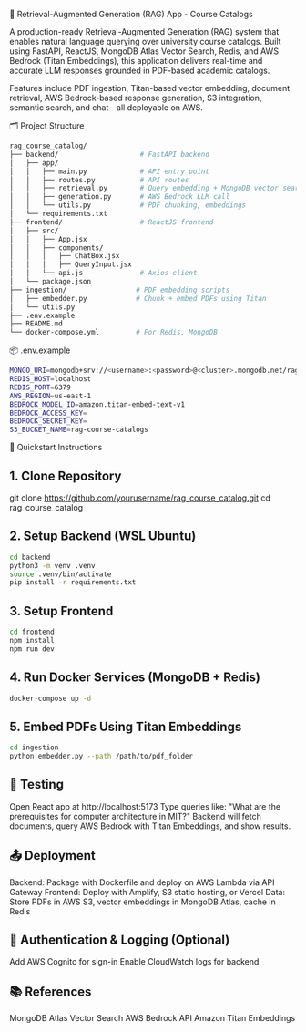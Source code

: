 📘 Retrieval-Augmented Generation (RAG) App - Course Catalogs

A production-ready Retrieval-Augmented Generation (RAG) system that enables natural language querying over university course catalogs. Built using FastAPI, ReactJS, MongoDB Atlas Vector Search, Redis, and AWS Bedrock (Titan Embeddings), this application delivers real-time and accurate LLM responses grounded in PDF-based academic catalogs.

Features include PDF ingestion, Titan-based vector embedding, document retrieval, AWS Bedrock-based response generation, S3 integration, semantic search, and chat—all deployable on AWS.

🗂️ Project Structure
```bash
rag_course_catalog/
├── backend/                    # FastAPI backend
│   ├── app/
│   │   ├── main.py             # API entry point
│   │   ├── routes.py           # API routes
│   │   ├── retrieval.py        # Query embedding + MongoDB vector search
│   │   ├── generation.py       # AWS Bedrock LLM call
│   │   └── utils.py            # PDF chunking, embeddings
│   └── requirements.txt
├── frontend/                   # ReactJS frontend
│   ├── src/
│   │   ├── App.jsx
│   │   ├── components/
│   │   │   ├── ChatBox.jsx
│   │   │   ├── QueryInput.jsx
│   │   └── api.js              # Axios client
│   └── package.json
├── ingestion/                 # PDF embedding scripts
│   ├── embedder.py            # Chunk + embed PDFs using Titan
│   └── utils.py
├── .env.example
├── README.md
└── docker-compose.yml         # For Redis, MongoDB
```


📦 .env.example
```bash
MONGO_URI=mongodb+srv://<username>:<password>@<cluster>.mongodb.net/rag
REDIS_HOST=localhost
REDIS_PORT=6379
AWS_REGION=us-east-1
BEDROCK_MODEL_ID=amazon.titan-embed-text-v1
BEDROCK_ACCESS_KEY=
BEDROCK_SECRET_KEY=
S3_BUCKET_NAME=rag-course-catalogs
```

🚀 Quickstart Instructions

## 1. Clone Repository
git clone https://github.com/yourusername/rag_course_catalog.git
cd rag_course_catalog

## 2. Setup Backend (WSL Ubuntu)
```bash
cd backend
python3 -m venv .venv
source .venv/bin/activate
pip install -r requirements.txt
```

## 3. Setup Frontend
```bash
cd frontend
npm install
npm run dev
```

## 4. Run Docker Services (MongoDB + Redis)
```bash
docker-compose up -d
```

## 5. Embed PDFs Using Titan Embeddings
```bash
cd ingestion
python embedder.py --path /path/to/pdf_folder
```

## 🧪 Testing

Open React app at http://localhost:5173
Type queries like:
"What are the prerequisites for computer architecture in MIT?"
Backend will fetch documents, query AWS Bedrock with Titan Embeddings, and show results.

## 📤 Deployment

Backend: Package with Dockerfile and deploy on AWS Lambda via API Gateway
Frontend: Deploy with Amplify, S3 static hosting, or Vercel
Data: Store PDFs in AWS S3, vector embeddings in MongoDB Atlas, cache in Redis

## 🔐 Authentication & Logging (Optional)

Add AWS Cognito for sign-in
Enable CloudWatch logs for backend

## 📚 References
MongoDB Atlas Vector Search
AWS Bedrock API
Amazon Titan Embeddings

